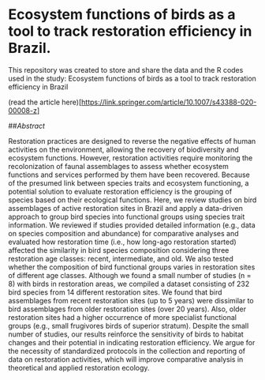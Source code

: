 # Ecosystem functions of birds as a tool to track restoration efficiency in Brazil.

This repository was created to store and share the data and the R codes used in the study: Ecosystem functions of birds as a tool to track restoration
efficiency in Brazil 

(read the article here)[https://link.springer.com/article/10.1007/s43388-020-00008-z]


##*Abstract*

Restoration practices are designed to reverse the negative effects of human activities on the environment, allowing the recovery of biodiversity and ecosystem
functions. However, restoration activities require monitoring the recolonization of faunal assemblages to assess whether ecosystem functions and services performed by them have been recovered. Because of the presumed link between species traits and ecosystem functioning, a potential solution to evaluate
restoration efficiency is the grouping of species based on their ecological functions. Here, we review studies on bird assemblages of active restoration sites 
in Brazil and apply a data-driven approach to group bird species into functional groups using species trait information. We reviewed if studies provided 
detailed information (e.g., data on species composition and abundance) for comparative analyses and evaluated how restoration time (i.e., how long-ago 
restoration started) affected the similarity in bird species composition considering three restoration age classes: recent, intermediate, and old. We also
tested whether the composition of bird functional groups varies in restoration sites of different age classes. Although we found a small number of studies (n
= 8) with birds in restoration areas, we compiled a dataset consisting of 232 bird species from 14 different restoration sites. We found that bird assemblages
from recent restoration sites (up to 5 years) were dissimilar to bird assemblages from older restoration sites (over 20 years). Also, older restoration sites
had a higher occurrence of more specialist functional groups (e.g., small frugivores birds of superior stratum). Despite the small number of studies, our
results reinforce the sensitivity of birds to habitat changes and their potential in indicating restoration efficiency. We argue for the necessity of
standardized protocols in the collection and reporting of data on restoration activities, which will improve comparative analysis in theoretical and applied 
restoration ecology.
